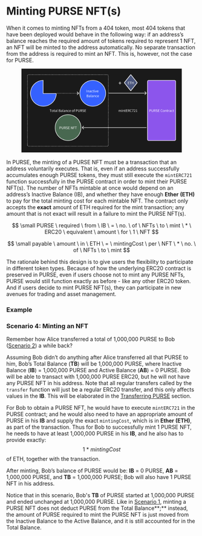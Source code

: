 # Minting PURSE NFT(s)

When it comes to minting NFTs from a 404 token, most 404 tokens that have been deployed would behave in the following way: if an address’s balance reaches the required amount of tokens required to represent 1 NFT, an NFT will be minted to the address automatically. No separate transaction from the address is required to mint an NFT. This is, however, not the case for PURSE.

<figure><img src="../.gitbook/assets/purse404minting.png" alt=""><figcaption></figcaption></figure>

In PURSE, the minting of a PURSE NFT must be a transaction that an address voluntarily executes. That is, even if an address successfully accumulates enough PURSE tokens, they must still execute the `mintERC721` function successfully in the PURSE contract in order to mint their PURSE NFT(s). The number of NFTs mintable at once would depend on an address’s Inactive Balance (IB), and whether they have enough **Ether** **(ETH)** to pay for the total minting cost for each mintable NFT. The contract only accepts the **exact** amount of ETH required for the mint transaction; any amount that is not exact will result in a failure to mint the PURSE NFT(s).

$$
\small PURSE \ required \ from \ IB \ = \ no. \ of \ NFTs \ to \ mint \ * \ ERC20 \ equivalent \ amount \ for \ 1 \ NFT
$$

$$
\small payable \ amount \ in \ ETH \ = \ mintingCost \ per \ NFT \ * \ no. \ of \ NFTs \ to \ mint
$$

The rationale behind this design is to give users the flexibility to participate in different token types. Because of how the underlying ERC20 contract is preserved in PURSE, even if users choose not to mint any PURSE NFTs, PURSE would still function exactly as before - like any other ERC20 token. And if users decide to mint PURSE NFT(s), they can participate in new avenues for trading and asset management.

### Example

### Scenario 4: Minting an NFT

Remember how Alice transferred a total of 1,000,000 PURSE to Bob ([Scenario 2](accounting-of-balances.md#scenario-2-after-transfer-as-erc20)) a while back?

Assuming Bob didn’t do anything after Alice transferred all that PURSE to him, Bob’s Total Balance (**TB**) will be 1,000,000 PURSE, where Inactive Balance (**IB**) = 1,000,000 PURSE and Active Balance (**AB**) = 0 PURSE. Bob will be able to transact with 1,000,000 PURSE ERC20, but he will not have any PURSE NFT in his address. Note that all regular transfers called by the `transfer` function will just be a regular ERC20 transfer, and this only affects values in the **IB**. This will be elaborated in the [Transferring PURSE](transferring-purse.md) section.

For Bob to obtain a PURSE NFT, he would have to execute `mintERC721` in the PURSE contract; and he would also need to have an appropriate amount of PURSE in his **IB** and supply the exact `mintingCost`, which is in **Ether (ETH)**, as part of the transaction. Thus for Bob to successfully mint 1 PURSE NFT, he needs to have at least 1,000,000 PURSE in his **IB**, and he also has to provide exactly:$$1 \ * \ mintingCost$$ of ETH, together with the transaction.

After minting, Bob’s balance of PURSE would be: **IB** = 0 PURSE, **AB** = 1,000,000 PURSE, and **TB** = 1,000,000 PURSE; Bob will also have 1 PURSE NFT in his address.

Notice that in this scenario, Bob's **TB** of PURSE started at 1,000,000 PURSE and ended unchanged at 1,000,000 PURSE. Like in [Scenario 1](accounting-of-balances.md#scenario-1-before-and-after-minting), minting a PURSE NFT does not deduct PURSE from the Total Balance\*\*;\*\* instead, the amount of PURSE required to mint the PURSE NFT is just moved from the Inactive Balance to the Active Balance, and it is still accounted for in the Total Balance.
